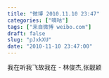 ```yaml
---
title: "微博 2010.11.10 23:47"
categories: ["嘀咕"]
tags: ["来自微博 weibo.com"]
draft: false
slug: "pJxkXU"
date: "2010-11-10 23:47:00"
---
```


<p>我在听我飞故我在 - 林俊杰,张靓颖 ​​​​</p>
